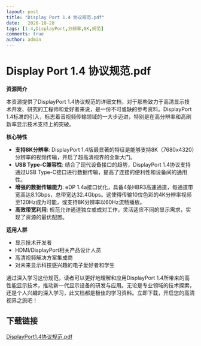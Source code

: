 ```yaml
---
layout: post
title: "Display Port 1.4 协议规范.pdf"
date:   2020-10-28
tags: [1.4,DisplayPort,分辨率,8K,规范]
comments: true
author: admin
---
```

# Display Port 1.4 协议规范.pdf

**资源简介**

本资源提供了DisplayPort 1.4协议规范的详细文档，对于那些致力于高清显示技术开发、研究的工程师和爱好者来说，是一份不可或缺的参考资料。DisplayPort 1.4标准的引入，标志着音视频传输领域的一大步迈进，特别是在高分辨率和高刷新率显示技术支持上的突破。

**核心特性**

- **支持8K分辨率**: DisplayPort 1.4版最显著的特征是能够支持8K（7680x4320）分辨率的视频传输，开启了超高清视界的全新大门。
- **USB Type-C兼容性**: 结合了现代设备接口的趋势，DisplayPort 1.4协议支持通过USB Type-C接口进行数据传输，提高了连接的便利性和设备间的通用性。
- **增强的数据传输能力**: eDP 1.4a接口优化，具备4条HBR3高速通道，每通道带宽高达8.1Gbps，总带宽达32.4Gbps。这使得传输10位色彩的4K分辨率视频至120Hz成为可能，或支持8K分辨率以60Hz流畅播放。
- **高效带宽利用**: 规范允许通道独立或成对工作，灵活适应不同的显示需求，实现了资源的最优配置。

**适用人群**

- 显示技术开发者
- HDMI/DisplayPort相关产品设计人员
- 高清视频解决方案集成商
- 对未来显示科技感兴趣的电子爱好者和学生

通过深入学习这份规范，读者可以更好地理解和应用DisplayPort 1.4所带来的高性能显示技术，推动新一代显示设备的研发与应用。无论是专业领域的技术探索，还是个人兴趣的深入学习，此文档都是极佳的学习资料。立即下载，开启您的高清视界之旅吧！

## 下载链接

[DisplayPort1.4协议规范.pdf](https://pan.quark.cn/s/d3dcab32f5fc)